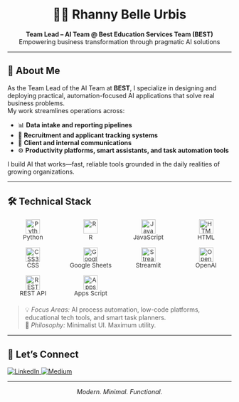 <h1 align="center">👩‍💻 Rhanny Belle Urbis</h1>
<p align="center"><strong>Team Lead – AI Team @ Best Education Services Team (BEST)</strong><br>
Empowering business transformation through pragmatic AI solutions</p>

---

## 🧠 About Me

As the Team Lead of the AI Team at **BEST**, I specialize in designing and deploying practical, automation-focused AI applications that solve real business problems.  
My work streamlines operations across:

- 📊 **Data intake and reporting pipelines**  
- 👥 **Recruitment and applicant tracking systems**  
- 💬 **Client and internal communications**  
- ⚙️ **Productivity platforms, smart assistants, and task automation tools**

I build AI that works—fast, reliable tools grounded in the daily realities of growing organizations.

---

## 🛠️ Technical Stack

<style>
  .tech-grid {
    display: grid;
    grid-template-columns: repeat(auto-fit, minmax(100px, 1fr));
    gap: 15px;
    justify-items: center;
    align-items: center;
    margin: 20px 0;
  }

  .tech-item {
    display: flex;
    flex-direction: column;
    align-items: center;
    font-size: 0.85rem;
    text-align: center;
    color: #333;
  }
</style>

<div class="tech-grid">
  <div class="tech-item">
    <img src="https://cdn.jsdelivr.net/gh/devicons/devicon/icons/python/python-original.svg" alt="Python" width="32" height="32">
    Python
  </div>
  <div class="tech-item">
    <img src="https://cdn.jsdelivr.net/gh/devicons/devicon/icons/r/r-original.svg" alt="R" width="32" height="32">
    R
  </div>
  <div class="tech-item">
    <img src="https://cdn.jsdelivr.net/gh/devicons/devicon/icons/javascript/javascript-original.svg" alt="JavaScript" width="32" height="32">
    JavaScript
  </div>
  <div class="tech-item">
    <img src="https://cdn.jsdelivr.net/gh/devicons/devicon/icons/html5/html5-original.svg" alt="HTML5" width="32" height="32">
    HTML
  </div>
  <div class="tech-item">
    <img src="https://cdn.jsdelivr.net/gh/devicons/devicon/icons/css3/css3-original.svg" alt="CSS3" width="32" height="32">
    CSS
  </div>
  <div class="tech-item">
    <img src="https://raw.githubusercontent.com/google/material-design-icons/master/src/action/view_agenda/materialicons/24px.svg" alt="Google Sheets" width="32" height="32">
    Google Sheets
  </div>
  <div class="tech-item">
    <img src="https://upload.wikimedia.org/wikipedia/commons/1/1d/Streamlit_logo_icon.svg" alt="Streamlit" width="32" height="32">
    Streamlit
  </div>
  <div class="tech-item">
    <img src="https://seeklogo.com/images/O/openai-logo-8B9BFEDC26-seeklogo.com.png" alt="OpenAI" width="32" height="32">
    OpenAI
  </div>
  <div class="tech-item">
    <img src="https://cdn-icons-png.flaticon.com/512/1048/1048953.png" alt="REST API" width="32" height="32">
    REST API
  </div>
  <div class="tech-item">
    <img src="https://www.gstatic.com/images/icons/material/apps-script-512.png" alt="Apps Script" width="32" height="32">
    Apps Script
  </div>
</div>


> 💡 *Focus Areas:* AI process automation, low-code platforms, educational tech tools, and smart task planners.  
> 🧩 *Philosophy:* Minimalist UI. Maximum utility.

---

## 📡 Let’s Connect

<p align="left">
  <a href="https://www.linkedin.com/in/rhanny-belle-urbis" target="_blank">
    <img src="https://img.shields.io/badge/LinkedIn-000000?style=for-the-badge&logo=linkedin&logoColor=F5F5DC" alt="LinkedIn">
  </a>
  <a href="https://medium.com/@rnx2024" target="_blank">
    <img src="https://img.shields.io/badge/Medium-000000?style=for-the-badge&logo=medium&logoColor=F5F5DC" alt="Medium">
  </a>
</p>

---

<p align="center"><i>Modern. Minimal. Functional.</i></p>
